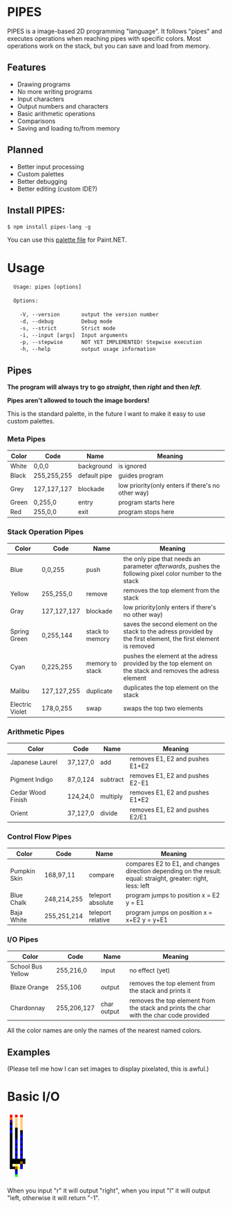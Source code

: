 # PIPES
PIPES is a image-based 2D programming "language". It follows "pipes" and executes operations when reaching pipes with specific colors.
Most operations work on the stack, but you can save and load from memory.

## Features
* Drawing programs
* No more writing programs
* Input characters
* Output numbers and characters
* Basic arithmetic operations
* Comparisons
* Saving and loading to/from memory

## Planned
* Better input processing
* Custom palettes
* Better debugging
* Better editing (custom IDE?)

## Install PIPES:  
```shell
$ npm install pipes-lang -g
```

You can use this [palette file](https://github.com/XBagon/PIPES/blob/master/PIPES_PAINT_NET_PALETTE.txt) for Paint.NET.

# Usage

```shell
  Usage: pipes [options]

  Options:

    -V, --version       output the version number
    -d, --debug         Debug mode
    -s, --strict        Strict mode
    -i, --input [args]  Input arguments
    -p, --stepwise      NOT YET IMPLEMENTED! Stepwise execution
    -h, --help          output usage information
```


## Pipes

**The program will always try to go _straight_, then _right_ and then _left_**.

**Pipes aren't allowed to touch the image borders!**

This is the standard palette, in the future I want to make it easy to use custom palettes.


### Meta Pipes
|Color|Code|Name|Meaning|
|-|-|-|-|
|White|0,0,0|background|is ignored|
|Black|255,255,255|default pipe|guides program|
|Grey|127,127,127|blockade|low priority(only enters if there's no other way)|
|Green|0,255,0|entry|program starts here|
|Red|255,0,0|exit|program stops here|

### Stack Operation Pipes
|Color|Code|Name|Meaning|
|-|-|-|-|
|Blue|0,0,255|push|the only pipe that needs an parameter *afterwards*, pushes the following pixel color number to the stack|
|Yellow|255,255,0|remove|removes the top element from the stack|
|Gray|127,127,127|blockade|low priority(only enters if there's no other way)|
|Spring Green|0,255,144|stack to memory|saves the second element on the stack to the adress provided by the first element, the first element is removed|
|Cyan|0,225,255|memory to stack|pushes the element at the adress provided by the top element on the stack and removes the adress element|
|Malibu|127,127,255|duplicate|duplicates the top element on the stack|
|Electric Violet|178,0,255|swap|swaps the top two elements|

### Arithmetic Pipes
|Color|Code|Name|Meaning|
|-|-|-|-|
|Japanese Laurel|37,127,0|add|removes E1, E2 and pushes E1+E2|
|Pigment Indigo|87,0,124|subtract|removes E1, E2 and pushes E2-E1|
|Cedar Wood Finish|124,24,0|multiply|removes E1, E2 and pushes E1*E2|
|Orient|37,127,0|divide|removes E1, E2 and pushes E2/E1|

### Control Flow Pipes
|Color|Code|Name|Meaning|
|-|-|-|-|
|Pumpkin Skin|168,97,11|compare|compares E2 to E1, and changes direction depending on the result. equal: straight, greater: right, less: left|
|Blue Chalk|248,214,255|teleport absolute|program jumps to position x = E2 y = E1|
|Baja White|255,251,214|teleport relative|program jumps on position x = x+E2 y = y+E1|

### I/O Pipes
|Color|Code|Name|Meaning|
|-|-|-|-|
|School Bus Yellow|255,216,0|input|no effect (yet)|
|Blaze Orange|255,106|output|removes the top element from the stack and prints it|
|Chardonnay|255,206,127|char output|removes the top element from the stack and prints the char with the char code provided|

All the color names are only the names of the nearest named colors.

## Examples

(Please tell me how I can set images to display pixelated, this is awful.)

# Basic I/O

<img src="https://github.com/XBagon/PIPES/blob/master/examples/IO.png?raw=true" width="48">

When you input "r" it will output "right",
when you input "l" it will output "left,
otherwise it will return "-1".
